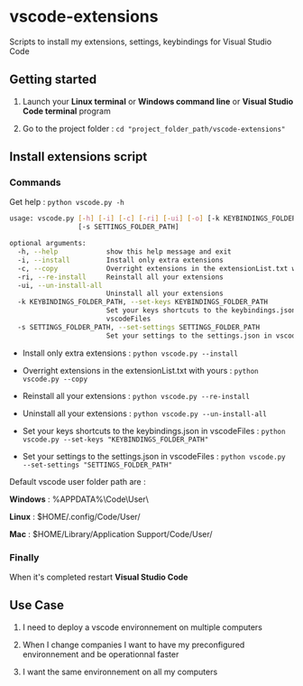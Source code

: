 # vscode-extensions

Scripts to install my extensions, settings, keybindings for Visual Studio Code

## Getting started

1) Launch your **Linux terminal** or **Windows command line** or **Visual Studio Code terminal** program

2) Go to the project folder : `cd "project_folder_path/vscode-extensions"`

## Install extensions script

### Commands

Get help : `python vscode.py -h`

```bash
usage: vscode.py [-h] [-i] [-c] [-ri] [-ui] [-o] [-k KEYBINDINGS_FOLDER_PATH]
                 [-s SETTINGS_FOLDER_PATH]

optional arguments:
  -h, --help            show this help message and exit
  -i, --install         Install only extra extensions
  -c, --copy            Overright extensions in the extensionList.txt with yours
  -ri, --re-install     Reinstall all your extensions
  -ui, --un-install-all
                        Uninstall all your extensions
  -k KEYBINDINGS_FOLDER_PATH, --set-keys KEYBINDINGS_FOLDER_PATH
                        Set your keys shortcuts to the keybindings.json in
                        vscodeFiles
  -s SETTINGS_FOLDER_PATH, --set-settings SETTINGS_FOLDER_PATH
                        Set your settings to the settings.json in vscodeFiles
```

* Install only extra extensions : `python vscode.py --install`

* Overright extensions in the extensionList.txt with yours : `python vscode.py --copy`

* Reinstall all your extensions : `python vscode.py --re-install`

* Uninstall all your extensions : `python vscode.py --un-install-all`

* Set your keys shortcuts to the keybindings.json in vscodeFiles : `python vscode.py --set-keys "KEYBINDINGS_FOLDER_PATH"`

* Set your settings to the settings.json in vscodeFiles : `python vscode.py --set-settings "SETTINGS_FOLDER_PATH"`

Default vscode user folder path are :

**Windows** : %APPDATA%\\Code\\User\\

**Linux** : $HOME/.config/Code/User/

**Mac** : $HOME/Library/Application Support/Code/User/

### Finally

When it's completed restart **Visual Studio Code**

## Use Case

1) I need to deploy a vscode environnement on multiple computers

2) When I change companies I want to have my preconfigured environnement and be operationnal faster

3) I want the same environnement on all my computers
